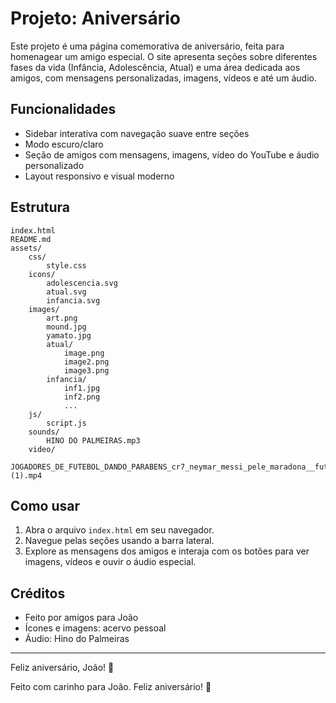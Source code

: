 # Projeto: Aniversário

Este projeto é uma página comemorativa de aniversário, feita para homenagear um amigo especial. O site apresenta seções sobre diferentes fases da vida (Infância, Adolescência, Atual) e uma área dedicada aos amigos, com mensagens personalizadas, imagens, vídeos e até um áudio.

## Funcionalidades

- Sidebar interativa com navegação suave entre seções
- Modo escuro/claro
- Seção de amigos com mensagens, imagens, vídeo do YouTube e áudio personalizado
- Layout responsivo e visual moderno

## Estrutura

```
index.html
README.md
assets/
	css/
		style.css
	icons/
		adolescencia.svg
		atual.svg
		infancia.svg
	images/
		art.png
		mound.jpg
		yamato.jpg
		atual/
			image.png
			image2.png
			image3.png
		infancia/
			inf1.jpg
			inf2.png
			...
	js/
		script.js
	sounds/
		HINO DO PALMEIRAS.mp3
	video/
		JOGADORES_DE_FUTEBOL_DANDO_PARABENS_cr7_neymar_messi_pele_maradona__futebol_campo_chuteira_bola_gol360P (1).mp4
```

## Como usar

1. Abra o arquivo `index.html` em seu navegador.
2. Navegue pelas seções usando a barra lateral.
3. Explore as mensagens dos amigos e interaja com os botões para ver imagens, vídeos e ouvir o áudio especial.

## Créditos

- Feito por amigos para João
- Ícones e imagens: acervo pessoal
- Áudio: Hino do Palmeiras

---

Feliz aniversário, João! 🎉

Feito com carinho para João. Feliz aniversário! 🥳